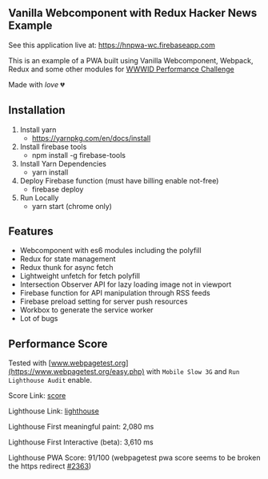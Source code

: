 ## Vanilla Webcomponent with Redux Hacker News Example

See this application live at: https://hnpwa-wc.firebaseapp.com

This is an example of a PWA built using Vanilla Webcomponent, Webpack, Redux and some other modules for [WWWID Performance Challenge](https://medium.com/wwwid/tantangan-web-developer-untuk-membuat-aplikasi-web-bisa-digunakan-kurang-dari-5-detik-70bb7431741d)

Made with _love_ 💔


## Installation

1. Install yarn
    * https://yarnpkg.com/en/docs/install
2. Install firebase tools
    * npm install -g firebase-tools
3. Install Yarn Dependencies
    * yarn install
4. Deploy Firebase function (must have billing enable not-free)
    * firebase deploy
5. Run Locally
    * yarn start (chrome only)

## Features

- Webcomponent with es6 modules including the polyfill
- Redux for state management
- Redux thunk for async fetch
- Lightweight unfetch for fetch polyfill
- Intersection Observer API for lazy loading image not in viewport
- Firebase function for API manipulation through RSS feeds
- Firebase preload setting for server push resources
- Workbox to generate the service worker
- Lot of bugs

## Performance Score

Tested with [www.webpagetest.org](https://www.webpagetest.org/easy.php) with `Mobile Slow 3G` and `Run Lighthouse Audit` enable.

Score Link: [score](https://www.webpagetest.org/result/180215_RG_01f434bf293578f03baca6f05953018d/)

Lighthouse Link: [lighthouse](https://www.webpagetest.org/lighthouse.php?test=180215_RG_01f434bf293578f03baca6f05953018d&run=3)

Lighthouse First meaningful paint: 2,080 ms


Lighthouse First Interactive (beta): 3,610 ms


Lighthouse PWA Score: 91/100 (webpagetest pwa score seems to be broken the https redirect [#2363](https://github.com/GoogleChrome/lighthouse/issues/2363))

